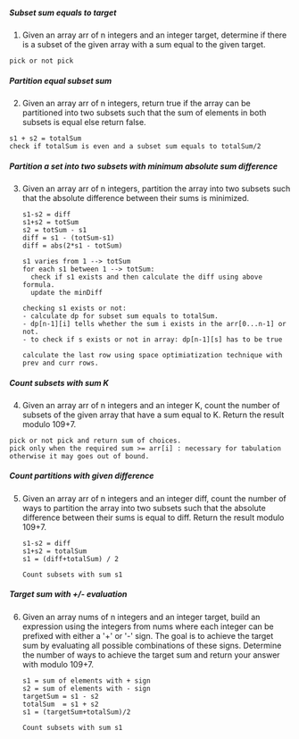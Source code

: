 ##### Subset sum equals to target
1. Given an array arr of n integers and an integer target, determine if there is a subset of the given array with a sum equal to the given target.
```
pick or not pick
```
##### Partition equal subset sum
2. Given an array arr of n integers, return true if the array can be partitioned into two subsets such that the sum of elements in both subsets is equal else return false.
```
s1 + s2 = totalSum
check if totalSum is even and a subset sum equals to totalSum/2
```
##### Partition a set into two subsets with minimum absolute sum difference
3. Given an array arr of n integers, partition the array into two subsets such that the absolute difference between their sums is minimized.
   ```
   s1-s2 = diff
   s1+s2 = totSum
   s2 = totSum - s1
   diff = s1 - (totSum-s1)
   diff = abs(2*s1 - totSum)

   s1 varies from 1 --> totSum
   for each s1 between 1 --> totSum:
     check if s1 exists and then calculate the diff using above formula.
     update the minDiff 

   checking s1 exists or not:
   - calculate dp for subset sum equals to totalSum.
   - dp[n-1][i] tells whether the sum i exists in the arr[0...n-1] or not.
   - to check if s exists or not in array: dp[n-1][s] has to be true

   calculate the last row using space optimiatization technique with prev and curr rows.
   ```
##### Count subsets with sum K
4. Given an array arr of n integers and an integer K, count the number of subsets of the given array that have a sum equal to K. Return the result modulo 109+7.
```
pick or not pick and return sum of choices.
pick only when the required sum >= arr[i] : necessary for tabulation otherwise it may goes out of bound.
```

##### Count partitions with given difference
5. Given an array arr of n integers and an integer diff, count the number of ways to partition the array into two subsets such that the absolute difference between their sums is equal to diff. Return the result modulo 109+7.
   ```
   s1-s2 = diff
   s1+s2 = totalSum
   s1 = (diff+totalSum) / 2
   
   Count subsets with sum s1
   ```
##### Target sum with +/- evaluation
6. Given an array nums of n integers and an integer target, build an expression using the integers from nums where each integer can be prefixed with either a '+' or '-' sign. The goal is to achieve the target sum by evaluating all possible combinations of these signs. Determine the number of ways to achieve the target sum and return your answer with modulo 109+7.
   ```
   s1 = sum of elements with + sign
   s2 = sum of elements with - sign
   targetSum = s1 - s2
   totalSum  = s1 + s2
   s1 = (targetSum+totalSum)/2

   Count subsets with sum s1
   ```
   
  
